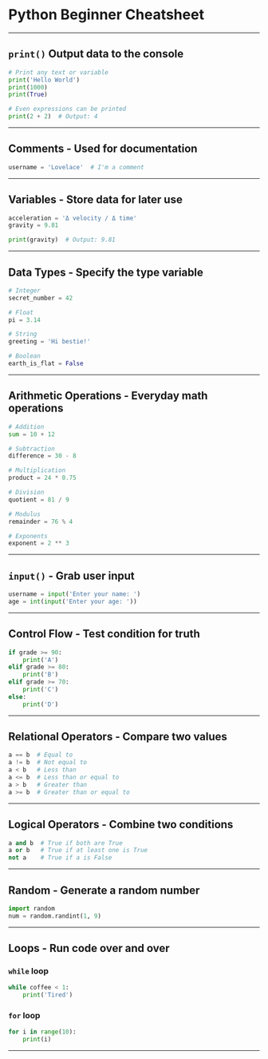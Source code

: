 # Python Beginner Cheatsheet

---

## `print()` Output data to the console
```python
# Print any text or variable
print('Hello World')
print(1000)
print(True)

# Even expressions can be printed
print(2 + 2)  # Output: 4
```

---

## Comments - Used for documentation
```python
username = 'Lovelace'  # I'm a comment
```

---

## Variables - Store data for later use
```python
acceleration = 'Δ velocity / Δ time'
gravity = 9.81

print(gravity)  # Output: 9.81
```

---

## Data Types - Specify the type variable
```python
# Integer
secret_number = 42

# Float
pi = 3.14

# String
greeting = 'Hi bestie!'

# Boolean
earth_is_flat = False
```

---

## Arithmetic Operations - Everyday math operations
```python
# Addition
sum = 10 + 12

# Subtraction
difference = 30 - 8

# Multiplication
product = 24 * 0.75

# Division
quotient = 81 / 9

# Modulus
remainder = 76 % 4

# Exponents
exponent = 2 ** 3
```

---

## `input()` - Grab user input
```python
username = input('Enter your name: ')
age = int(input('Enter your age: '))
```

---

## Control Flow - Test condition for truth
```python
if grade >= 90:
    print('A')
elif grade >= 80:
    print('B')
elif grade >= 70:
    print('C')
else:
    print('D')
```

---

## Relational Operators - Compare two values
```python
a == b  # Equal to
a != b  # Not equal to
a < b   # Less than
a <= b  # Less than or equal to
a > b   # Greater than
a >= b  # Greater than or equal to
```

---

## Logical Operators - Combine two conditions
```python
a and b  # True if both are True
a or b   # True if at least one is True
not a    # True if a is False
```

---

## Random - Generate a random number
```python
import random
num = random.randint(1, 9)
```

---

## Loops - Run code over and over

### `while` loop
```python
while coffee < 1:
    print('Tired')
```

### `for` loop
```python
for i in range(10):
    print(i)
```

---
